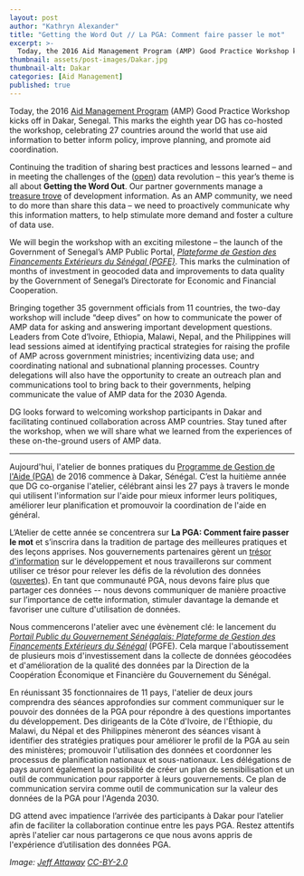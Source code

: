 ```yaml
---
layout: post
author: "Kathryn Alexander"
title: "Getting the Word Out // La PGA: Comment faire passer le mot"
excerpt: >-
  Today, the 2016 Aid Management Program (AMP) Good Practice Workshop kicks off in Dakar, Senegal.
thumbnail: assets/post-images/Dakar.jpg
thumbnail-alt: Dakar
categories: [Aid Management]
published: true
---
```


Today, the 2016 [Aid Management Program](http://www.developmentgateway.org/expertise/amp/) (AMP) Good Practice Workshop kicks off in Dakar, Senegal. This marks the eighth year DG has co-hosted the workshop, celebrating 27 countries around the world that use aid information to better inform policy, improve planning, and promote aid coordination. 

Continuing the tradition of sharing best practices and lessons learned – and in meeting the challenges of the ([open](http://www.developmentgateway.org/2014/12/04/meeting-the-challenge-of-open-data/)) data revolution – this year’s theme is all about **Getting the Word Out**. Our partner governments manage a [treasure trove](http://www.developmentgateway.org/2016/05/06/from-many-to-one-amp/) of development information. As an AMP community, we need to do more than share this data – we need to proactively communicate why this information matters, to help stimulate more demand and foster a culture of data use. 

We will begin the workshop with an exciting milestone – the launch of the Government of Senegal’s AMP Public Portal, *[Plateforme de Gestion des Financements Extérieurs du Sénégal (PGFE)](http://pgfe.finances.gouv.sn/portal/)*. This marks the culmination of months of investment in geocoded data and improvements to data quality by the Government of Senegal’s Directorate for Economic and Financial Cooperation. 

Bringing together 35 government officials from 11 countries, the two-day workshop will include “deep dives” on how to communicate the power of AMP data for asking and answering important development questions. Leaders from Cote d’Ivoire, Ethiopia, Malawi, Nepal, and the Philippines will lead sessions aimed at identifying practical strategies for raising the profile of AMP across government ministries; incentivizing data use; and coordinating national and subnational planning processes. Country delegations will also have the opportunity to create an outreach plan and communications tool to bring back to their governments, helping communicate the value of AMP data for the 2030 Agenda. 

DG looks forward to welcoming workshop participants in Dakar and facilitating continued collaboration across AMP countries. Stay tuned after the workshop, when we will share what we learned from the experiences of these on-the-ground users of AMP data.

---

Aujourd'hui, l'atelier de bonnes pratiques du [Programme de Gestion de l'Aide (PGA)](http://www.developmentgateway.org/expertise/amp/) de 2016 commence à Dakar, Sénégal. C’est la huitième année que DG co-organise l'atelier, célébrant ainsi les 27 pays à travers le monde qui utilisent l'information sur l'aide pour mieux informer leurs politiques, améliorer leur planification et promouvoir la coordination de l'aide en général. 

L’Atelier de cette année se concentrera sur **La PGA: Comment faire passer le mot** et s’inscrira dans la tradition de partage des meilleures pratiques et des leçons apprises. Nos gouvernements partenaires gèrent un [trésor d'information](http://www.developmentgateway.org/2016/05/06/from-many-to-one-amp/) sur le développement et nous travaillerons sur comment utiliser ce trésor pour relever les défis de la révolution des données ([ouvertes](http://www.developmentgateway.org/2014/12/04/meeting-the-challenge-of-open-data/)). En tant que communauté PGA, nous devons faire plus que partager ces données -- nous devons communiquer de manière proactive sur l’importance de cette information, stimuler davantage la demande et favoriser une culture d'utilisation de données.

Nous commencerons l'atelier avec une évènement clé: le lancement du *[Portail Public du Gouvernement Sénégalais: Plateforme de Gestion des Financements Extérieurs du Sénégal](http://pgfe.finances.gouv.sn/portal/)* (PGFE). Cela marque l'aboutissement de plusieurs mois d'investissement dans la collecte de données géocodées et d'amélioration de la qualité des données par la Direction de la Coopération Économique et Financière du Gouvernement du Sénégal.

En réunissant 35 fonctionnaires de 11 pays, l'atelier de deux jours comprendra des séances approfondies sur comment communiquer sur le pouvoir des données de la PGA pour répondre à des questions importantes du développement. Des dirigeants de la Côte d'Ivoire, de l'Éthiopie, du Malawi, du Népal et des Philippines mèneront des séances visant à identifier des stratégies pratiques pour améliorer le profil de la PGA au sein des ministères; promouvoir l'utilisation des données et coordonner les processus de planification nationaux et sous-nationaux. Les délégations de pays auront également la possibilité de créer un plan de sensibilisation et un outil de communication pour rapporter à leurs gouvernements. Ce plan de communication servira comme outil de communication sur la valeur des données de la PGA pour l'Agenda 2030.

DG attend avec impatience l’arrivée des participants à Dakar pour l’atelier afin de faciliter la collaboration continue entre les pays PGA. Restez attentifs après l'atelier car nous partagerons ce que nous avons appris de l'expérience d’utilisation des données PGA.

*Image: [Jeff Attaway](https://www.flickr.com/photos/attawayjl/5274051599/in/photolist-933TN8-Maf7D-AeYFsT-3gfReP-9t4ANy-9X56An-a2GPpc-8WNHdo-Ahi31k-937118-a8rKMJ-9J8C5c-Ahi4zc-9J8DUB-96NSem-fMVhc-aaJFJx-xu7tw-a8oT82-94SsWu-9JbqDq-cbaCC-s4diG-9a9Eyo-9BpR49-9Cniao-526WiK-wg4U2L-9F9Wez-fP4Ccx-zUGkt-9Bn2PT-9oiot8-5zAPGF-8MvLaD-9eF66j-94PjSZ-BFofr-Cm8sUA-3T6Jpu-9oevaq-6sSDKB-7Z6xyD-9CjmgZ-wiPWtp-CWLB9-7Z6L2a-xSofC-7dzVEe-zUGki) [CC-BY-2.0](https://creativecommons.org/licenses/by/2.0/)*
